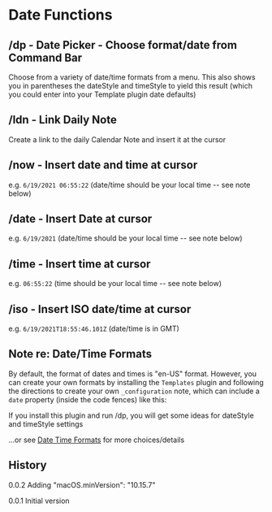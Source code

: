 # Date Functions

## /dp - Date Picker - Choose format/date from Command Bar
Choose from a variety of date/time formats from a menu. This also shows you in parentheses the dateStyle and timeStyle to yield this result (which you could enter into your Template plugin date defaults)
## /ldn - Link Daily Note
Create a link to the daily Calendar Note and insert it at the cursor
## /now - Insert date and time at cursor
e.g. `6/19/2021 06:55:22` (date/time should be your local time -- see note below)

## /date - Insert Date at cursor
e.g. `6/19/2021` (date/time should be your local time -- see note below)

## /time - Insert time at cursor
e.g. `06:55:22` (time should be your local time -- see note below)

## /iso - Insert ISO date/time at cursor
e.g. `6/19/2021T18:55:46.101Z` (date/time is in GMT)

## Note re: Date/Time Formats
By default, the format of dates and times is "en-US" format. However, you can create your own formats by installing the `Templates` plugin and following the directions to create your own `_configuration` note, which can include a `date` property (inside the code fences) like this:

If you install this plugin and run /dp, you will get some ideas for dateStyle and timeStyle settings

...or see [Date Time Formats](https://developer.mozilla.org/en-US/docs/Web/JavaScript/Reference/Global_Objects/Intl/DateTimeFormat/DateTimeFormat) for more choices/details

## History

0.0.2   Adding 	"macOS.minVersion": "10.15.7"

0.0.1   Initial version
